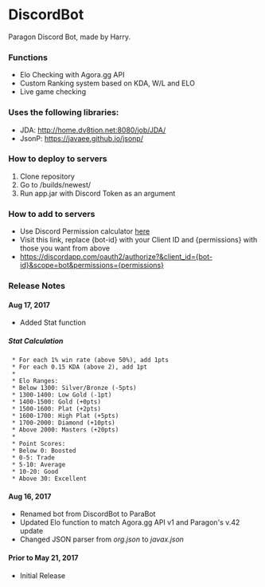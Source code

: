 # DiscordBot
Paragon Discord Bot, made by Harry.

### Functions
- Elo Checking with Agora.gg API
- Custom Ranking system based on KDA, W/L and ELO
- Live game checking

### Uses the following libraries:
- JDA: http://home.dv8tion.net:8080/job/JDA/
- JsonP: https://javaee.github.io/jsonp/

### How to deploy to servers
1. Clone repository
2. Go to /builds/newest/
3. Run app.jar with Discord Token as an argument

### How to add to servers
- Use Discord Permission calculator [here](https://discordapi.com/permissions.html)
- Visit this link, replace {bot-id} with your Client ID and {permissions} with those you want from above
- https://discordapp.com/oauth2/authorize?&client_id={bot-id}&scope=bot&permissions={permissions}

### Release Notes

#### Aug 17, 2017
- Added Stat function
##### Stat Calculation
	 * For each 1% win rate (above 50%), add 1pts 
	 * For each 0.15 KDA (above 2), add 1pt
	 * 
	 * Elo Ranges: 
	 * Below 1300: Silver/Bronze (-5pts)
	 * 1300-1400: Low Gold (-1pt) 
	 * 1400-1500: Gold (+0pts) 
	 * 1500-1600: Plat (+2pts) 
	 * 1600-1700: High Plat (+5pts) 
	 * 1700-2000: Diamond (+10pts) 
	 * Above 2000: Masters (+20pts)
	 * 
	 * Point Scores: 
	 * Below 0: Boosted 
	 * 0-5: Trade 
	 * 5-10: Average 
	 * 10-20: Good 
	 * Above 30: Excellent

#### Aug 16, 2017
- Renamed bot from DiscordBot to ParaBot
- Updated Elo function to match Agora.gg API v1 and Paragon's v.42 update
- Changed JSON parser from *org.json* to *javax.json*

#### Prior to May 21, 2017
- Initial Release
